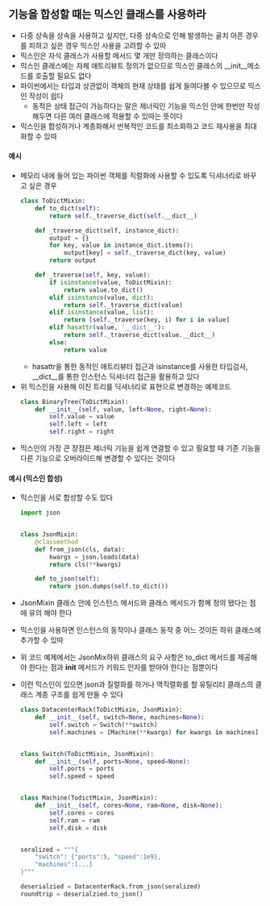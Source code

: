 ## 기능을 합성할 때는 믹스인 클래스를 사용하라

- 다중 상속을 상속을 사용하고 싶지만, 다중 상속으로 인해 발생하는 골치 아픈 경우를 피하고 싶은 경우 믹스인 사용을 고려할 수 있따
- 믹스인은 자식 클래스가 사용할 메서드 몇 개만 정의하는 클래스이다
- 믹스인 클래스에는 자체 애트리뷰트 정의가 없으므로 믹스인 클래스의 __init__메소드를 호출할 필요도 없다
- 파이썬에서는 타입과 상관없이 객체의 현재 상태를 쉽게 들여다볼 수 있으므로 믹스인 작성이 쉽다
    - 동적은 상태 접근이 가능하다는 말은 제너릭인 기능을 믹스인 안에 한번만 작성해두면 다른 여러 클래스에 적용할 수 있따는 뜻이다
- 믹스인을 합성하거나 계층화해서 반복적인 코드를 최소화하고 코드 재사용을 최대화할 수 있따

#### 예시

- 메모리 내에 들어 있는 파이썬 객체를 직렬화에 사용할 수 있도록 딕셔너리로 바꾸고 싶은 경우
  ```python
  class ToDictMixin:
      def to_dict(self):
          return self._traverse_dict(self.__dict__)
  
      def _traverse_dict(self, instance_dict):
          output = {}
          for key, value in instance_dict.items():
              output[key] = self._traverse_dict(key, value)
          return output
  
      def _traverse(self, key, value):
          if isinstance(value, ToDictMixin):
              return value.to_dict()
          elif isinstance(value, dict):
              return self._traverse_dict(value)
          elif isinstance(value, list):
              return [self._traverse(key, i) for i in value]
          elif hasattr(value, '__dict__'):
              return self._traverse_dict(value.__dict__)
          else:
              return value
  ```
    - hasattr을 통한 동적인 애트리뷰터 접근과 isinstance를 사용한 타입검사, __dict__를 통한 인스턴스 딕셔너리 접근을 활용하고 있다
- 위 믹스인을 사용해 이진 트리를 딕셔너리로 표현으로 변경하는 예제코드
  ```python
  class BinaryTree(ToDictMixin):
      def __init__(self, value, left=None, right=None):
          self.value = value
          self.left = left
          self.right = right
  ```
- 믹스인의 가장 큰 장점은 제너릭 기능을 쉽게 연결할 수 있고 필요할 때 기존 기능을 다른 기능으로 오버라이드해 변경할 수 있다는 것이다

#### 예시 (믹스인 합성)

- 믹스인을 서로 합성할 수도 있다

  ```python
  import json
  
  
  class JsonMixin:
      @classmethod
      def from_json(cls, data):
          kwargs = json.loads(data)
          return cls(**kwargs)
  
      def to_json(self):
          return json.dumps(self.to_dict())
  ```

- JsonMixin 클래스 안에 인스턴스 메서드와 클래스 메서드가 함꼐 정의 됐다는 점에 유의 해야 한다
- 믹스인을 사용하면 인스턴스의 동작이나 클래스 동작 중 어느 것이든 하위 클래스에 추가할 수 있따
- 위 코드 예제에서는 JsonMix하위 클래스의 요구 사항은 to_dict 메서드를 제공해야 한다는 점과 __init__ 메서드가 키워드 인자를 받아야 한다는 점뿐이다
- 이런 믹스인이 있으면 json과 질렬화를 하거나 역직렬화를 할 유틸리티 클래스의 클래스 계층 구조를 쉽게 만들 수 있다
  ```python
  class DatacenterRack(ToDictMixin, JsonMixin):
      def __init__(self, switch=None, machines=None):
          self.switch = Switch(**switch)
          self.machines = [Machine(**kwargs) for kwargs in machines]
  
  
  class Switch(ToDictMixin, JsonMixin):
      def __init__(self, ports=None, speed=None):
          self.ports = ports
          self.speed = speed
  
  
  class Machine(TodictMixin, JsonMixin):
      def __init__(self, cores=None, ram=None, disk=None):
          self.cores = cores
          self.ram = ram
          self.disk = disk
  
  
  seralized = """{
      "switch": {"ports":5, "speed":1e9},
      "machines":[...]
  }"""
  
  deserialzied = DatacenterRack.from_json(seralized)
  roundtrip = deserialzied.to_json()
  
  ```
